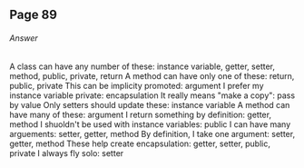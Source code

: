 ## Page 89
###### Answer

A class can have any number of these: instance variable, getter, setter, method, public, private, return
A method can have only one of these: return, public, private
This can be implicity promoted: argument
I prefer my instance variable private: encapsulation
It really means "make a copy": pass by value
Only setters should update these: instance variable
A method can have many of these: argument
I return something by definition: getter, method
I shuoldn't be used with instance variables: public 
I can have many arguements: setter, getter, method
By definition, I take one argument: setter, getter, method
These help create encapsulation: getter, setter, public, private
I always fly solo: setter

